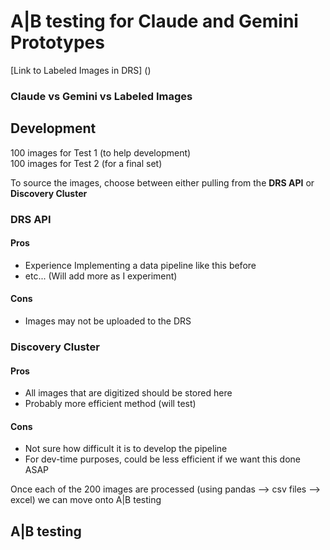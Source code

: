 # A|B testing for Claude and Gemini Prototypes
[Link to Labeled Images in DRS] () 
### Claude vs Gemini vs Labeled Images

## Development
100 images for Test 1 (to help development)  
100 images for Test 2 (for a final set)  

To source the images, choose between either pulling from the **DRS API** or **Discovery Cluster**  

### **DRS API**  
#### Pros  
  - Experience Implementing a data pipeline like this before  
  - etc... (Will add more as I experiment)    
#### Cons  
  - Images may not be uploaded to the DRS


### **Discovery Cluster**  
#### Pros  
  - All images that are digitized should be stored here  
  - Probably more efficient method (will test)  
#### Cons  
  - Not sure how difficult it is to develop the pipeline  
  - For dev-time purposes, could be less efficient if we want this done ASAP  

Once each of the 200 images are processed (using pandas --> csv files --> excel) we can move onto A|B testing

## A|B testing

